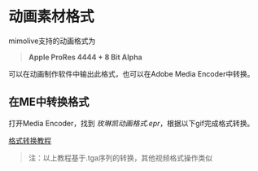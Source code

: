 # 动画素材格式

mimolive支持的动画格式为

> **Apple ProRes 4444 + 8 Bit Alpha**

可以在动画制作软件中输出此格式，也可以在Adobe Media Encoder中转换。

## 在ME中转换格式

打开Media Encoder，找到 *玫琳凯动画格式.epr*，根据以下gif完成格式转换。

[格式转换教程]()

> 注：以上教程基于.tga序列的转换，其他视频格式操作类似

